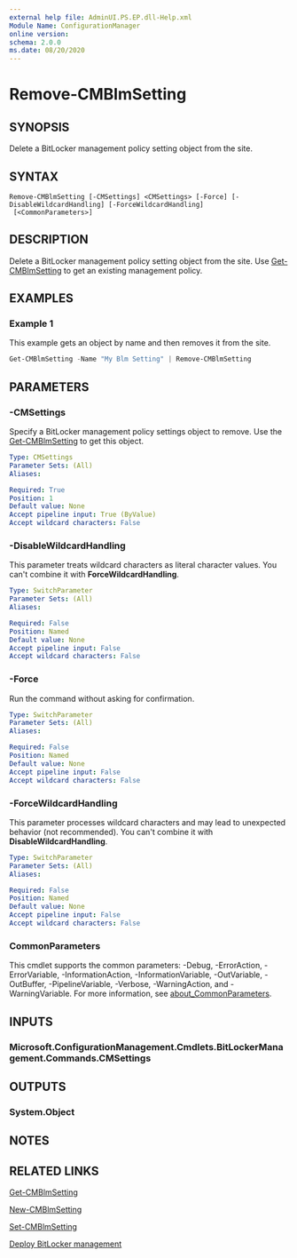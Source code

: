 ```yaml
---
external help file: AdminUI.PS.EP.dll-Help.xml
Module Name: ConfigurationManager
online version:
schema: 2.0.0
ms.date: 08/20/2020
---
```


# Remove-CMBlmSetting

## SYNOPSIS

Delete a BitLocker management policy setting object from the site.

## SYNTAX

```
Remove-CMBlmSetting [-CMSettings] <CMSettings> [-Force] [-DisableWildcardHandling] [-ForceWildcardHandling]
 [<CommonParameters>]
```

## DESCRIPTION

Delete a BitLocker management policy setting object from the site. Use [Get-CMBlmSetting](Get-CMBlmSetting.md) to get an existing management policy.

## EXAMPLES

### Example 1

This example gets an object by name and then removes it from the site.

```powershell
Get-CMBlmSetting -Name "My Blm Setting" | Remove-CMBlmSetting​
```

## PARAMETERS

### -CMSettings

Specify a BitLocker management policy settings object to remove. Use the [Get-CMBlmSetting](Get-CMBlmSetting.md) to get this object.

```yaml
Type: CMSettings
Parameter Sets: (All)
Aliases:

Required: True
Position: 1
Default value: None
Accept pipeline input: True (ByValue)
Accept wildcard characters: False
```

### -DisableWildcardHandling

This parameter treats wildcard characters as literal character values. You can't combine it with **ForceWildcardHandling**.

```yaml
Type: SwitchParameter
Parameter Sets: (All)
Aliases:

Required: False
Position: Named
Default value: None
Accept pipeline input: False
Accept wildcard characters: False
```

### -Force

Run the command without asking for confirmation.

```yaml
Type: SwitchParameter
Parameter Sets: (All)
Aliases:

Required: False
Position: Named
Default value: None
Accept pipeline input: False
Accept wildcard characters: False
```

### -ForceWildcardHandling

This parameter processes wildcard characters and may lead to unexpected behavior (not recommended). You can't combine it with **DisableWildcardHandling**.

```yaml
Type: SwitchParameter
Parameter Sets: (All)
Aliases:

Required: False
Position: Named
Default value: None
Accept pipeline input: False
Accept wildcard characters: False
```

### CommonParameters

This cmdlet supports the common parameters: -Debug, -ErrorAction, -ErrorVariable, -InformationAction, -InformationVariable, -OutVariable, -OutBuffer, -PipelineVariable, -Verbose, -WarningAction, and -WarningVariable. For more information, see [about_CommonParameters](http://go.microsoft.com/fwlink/?LinkID=113216).

## INPUTS

### Microsoft.ConfigurationManagement.Cmdlets.BitLockerManagement.Commands.CMSettings

## OUTPUTS

### System.Object

## NOTES

## RELATED LINKS

[Get-CMBlmSetting](Get-CMBlmSetting.md)

[New-CMBlmSetting](New-CMBlmSetting.md)

[Set-CMBlmSetting](Set-CMBlmSetting.md)

[Deploy BitLocker management](/mem/configmgr/protect/deploy-use/bitlocker/deploy-management-agent)
